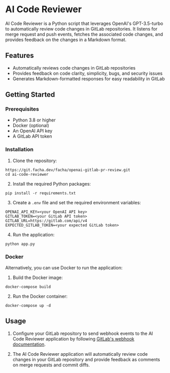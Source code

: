 # AI Code Reviewer

AI Code Reviewer is a Python script that leverages OpenAI's GPT-3.5-turbo to automatically review code changes in GitLab repositories. It listens for merge request and push events, fetches the associated code changes, and provides feedback on the changes in a Markdown format.

## Features

- Automatically reviews code changes in GitLab repositories
- Provides feedback on code clarity, simplicity, bugs, and security issues
- Generates Markdown-formatted responses for easy readability in GitLab

## Getting Started

### Prerequisites

- Python 3.8 or higher
- Docker (optional)
- An OpenAI API key
- A GitLab API token

### Installation

1. Clone the repository:
```
https://git.facha.dev/facha/openai-gitlab-pr-review.git
cd ai-code-reviewer
```

2. Install the required Python packages:
```
pip install -r requirements.txt
```

3. Create a `.env` file and set the required environment variables:
```
OPENAI_API_KEY=<your OpenAI API key>
GITLAB_TOKEN=<your GitLab API token>
GITLAB_URL=https://gitlab.com/api/v4
EXPECTED_GITLAB_TOKEN=<your expected GitLab token>
```
4. Run the application:
```
python app.py
```


### Docker

Alternatively, you can use Docker to run the application:

1. Build the Docker image:
```
docker-compose build
```
2. Run the Docker container:
```
docker-compose up -d
```


## Usage

1. Configure your GitLab repository to send webhook events to the AI Code Reviewer application by following [GitLab's webhook documentation](https://docs.gitlab.com/ee/user/project/integrations/webhooks.html).

2. The AI Code Reviewer application will automatically review code changes in your GitLab repository and provide feedback as comments on merge requests and commit diffs.
